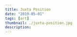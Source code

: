 ```yaml
---
title: Juxta Position
date: "2019-05-01"
tags: [art]
thumbnail: ./juxta-position.jpg
description: 
---
```


